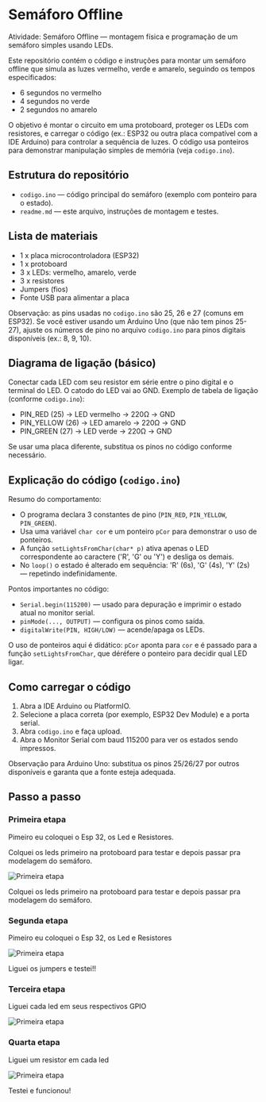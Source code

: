 # Semáforo Offline

Atividade: Semáforo Offline — montagem física e programação de um semáforo simples usando LEDs.

Este repositório contém o código e instruções para montar um semáforo offline que
simula as luzes vermelho, verde e amarelo, seguindo os tempos especificados:

- 6 segundos no vermelho
- 4 segundos no verde
- 2 segundos no amarelo

O objetivo é montar o circuito em uma protoboard, proteger os LEDs com resistores,
e carregar o código (ex.: ESP32 ou outra placa compatível com a IDE Arduino) para
controlar a sequência de luzes. O código usa ponteiros para demonstrar manipulação
simples de memória (veja `codigo.ino`).

## Estrutura do repositório

- `codigo.ino` — código principal do semáforo (exemplo com ponteiro para o estado).
- `readme.md` — este arquivo, instruções de montagem e testes.

## Lista de materiais

- 1 x placa microcontroladora (ESP32)
- 1 x protoboard
- 3 x LEDs: vermelho, amarelo, verde
- 3 x resistores
- Jumpers (fios)
- Fonte USB para alimentar a placa

Observação: as pins usadas no `codigo.ino` são 25, 26 e 27 (comuns em ESP32). Se
você estiver usando um Arduino Uno (que não tem pinos 25-27), ajuste os números de
pino no arquivo `codigo.ino` para pinos digitais disponíveis (ex.: 8, 9, 10).

## Diagrama de ligação (básico)

Conectar cada LED com seu resistor em série entre o pino digital e o terminal do LED.
O catodo do LED vai ao GND. Exemplo de tabela de ligação (conforme `codigo.ino`):

- PIN_RED (25) -> LED vermelho -> 220Ω -> GND
- PIN_YELLOW (26) -> LED amarelo -> 220Ω -> GND
- PIN_GREEN (27) -> LED verde -> 220Ω -> GND

Se usar uma placa diferente, substitua os pinos no código conforme necessário.

## Explicação do código (`codigo.ino`)

Resumo do comportamento:

- O programa declara 3 constantes de pino (`PIN_RED`, `PIN_YELLOW`, `PIN_GREEN`).
- Usa uma variável `char cor` e um ponteiro `pCor` para demonstrar o uso de ponteiros.
- A função `setLightsFromChar(char* p)` ativa apenas o LED correspondente ao
  caractere ('R', 'G' ou 'Y') e desliga os demais.
- No `loop()` o estado é alterado em sequência: 'R' (6s), 'G' (4s), 'Y' (2s) —
  repetindo indefinidamente.

Pontos importantes no código:

- `Serial.begin(115200)` — usado para depuração e imprimir o estado atual no monitor serial.
- `pinMode(..., OUTPUT)` — configura os pinos como saída.
- `digitalWrite(PIN, HIGH/LOW)` — acende/apaga os LEDs.

O uso de ponteiros aqui é didático: `pCor` aponta para `cor` e é passado para a
função `setLightsFromChar`, que déréfere o ponteiro para decidir qual LED ligar.

## Como carregar o código

1. Abra a IDE Arduino ou PlatformIO.
2. Selecione a placa correta (por exemplo, ESP32 Dev Module) e a porta serial.
3. Abra `codigo.ino` e faça upload.
4. Abra o Monitor Serial com baud 115200 para ver os estados sendo impressos.

Observação para Arduino Uno: substitua os pinos 25/26/27 por outros disponíveis e
garanta que a fonte esteja adequada.

## Passo a passo

### Primeira etapa

Pimeiro eu coloquei o Esp 32, os Led e Resistores.

Colquei os leds primeiro na protoboard para testar e depois passar pra modelagem do semáforo.

<img src="assets/primeiro.jpeg" alt="Primeira etapa">

Colquei os leds primeiro na protoboard para testar e depois passar pra modelagem do semáforo.

### Segunda etapa

Pimeiro eu coloquei o Esp 32, os Led e Resistores 

<img src="assets/segundo.jpeg" alt="Primeira etapa">

Liguei os jumpers e testei!!

### Terceira etapa

Liguei cada led em seus respectivos GPIO

<img src="assets/terceiro.jpeg" alt="Primeira etapa">

### Quarta etapa

Liguei um resistor em cada led

<img src="assets/quarto.jpeg" alt="Primeira etapa">

Testei e funcionou!



